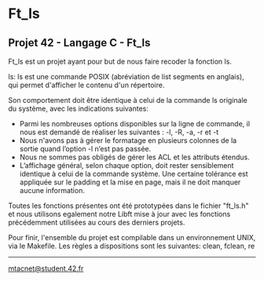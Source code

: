# Ft_ls
Projet 42 - Langage C - Ft_ls
-----------------------------------------------------------------------------------------------------------------------------------------------

Ft_ls est un projet ayant pour but de nous faire recoder la fonction ls.

ls: ls est une commande POSIX (abréviation de list segments en anglais), qui permet d'afficher le contenu d'un répertoire.

Son comportement doit être identique à celui de la commande ls originale du système, avec les indications suivantes:
- Parmi les nombreuses options disponibles sur la ligne de commande, il nous est demandé de réaliser les suivantes : -l, -R, -a, -r et -t
- Nous n'avons pas à gérer le formatage en plusieurs colonnes de la sortie quand l’option -l n’est pas passée.
- Nous ne sommes pas obligés de gérer les ACL et les attributs étendus.
- L’affichage général, selon chaque option, doit rester sensiblement identique à celui de la commande système. Une certaine tolérance est appliquée sur le padding et la mise en page, mais il ne doit manquer aucune information.

Toutes les fonctions présentes ont été prototypées dans le fichier "ft_ls.h" et nous utilisons egalement notre Libft mise à jour avec les fonctions précédemment utilisées au cours des derniers projets.

Pour finir, l'ensemble du projet est compilable dans un environnement UNIX, via le Makefile. Les règles a dispositions sont les suivantes: clean, fclean, re

-----------------------------------------------------------------------------------------------------------------------------------------------
mtacnet@student.42.fr
